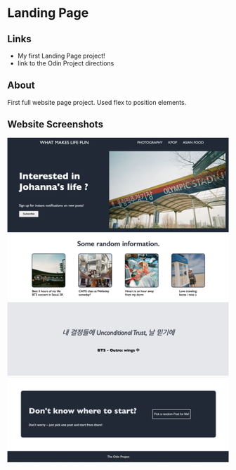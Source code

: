 # Landing Page
## Links
*  My first Landing Page project!
* link to the Odin Project directions

## About
First full website page project. Used flex to position elements.

## Website Screenshots
![Alt text](images/website-1.png)
![Alt text](images/website-2.png)
![Alt text](images/website-3.png)